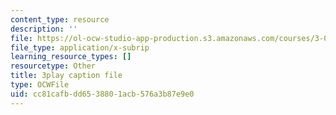 ```yaml
---
content_type: resource
description: ''
file: https://ol-ocw-studio-app-production.s3.amazonaws.com/courses/3-091sc-introduction-to-solid-state-chemistry-fall-2010/cc81cafbdd6538801acb576a3b87e9e0_VL0pw-yVgjM.srt
file_type: application/x-subrip
learning_resource_types: []
resourcetype: Other
title: 3play caption file
type: OCWFile
uid: cc81cafb-dd65-3880-1acb-576a3b87e9e0
---
```

